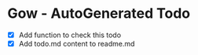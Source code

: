 # Gow - AutoGenerated Todo 


- [x] Add function to check this todo
- [x] Add todo.md content to readme.md

